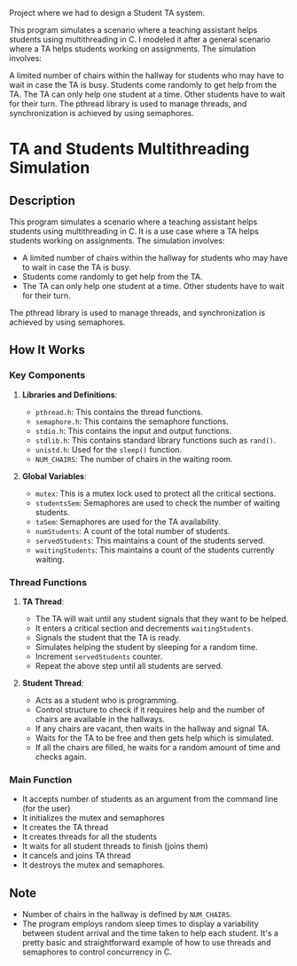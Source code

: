 Project where we had to design a Student TA system.

This program simulates a scenario where a teaching assistant helps students using multithreading in C. I modeled it after a general scenario where a TA helps students working on assignments. The simulation involves:

A limited number of chairs within the hallway for students who may have to wait in case the TA is busy.
Students come randomly to get help from the TA.
The TA can only help one student at a time. Other students have to wait for their turn.
The pthread library is used to manage threads, and synchronization is achieved by using semaphores.

# TA and Students Multithreading Simulation

## Description

This program simulates a scenario where a teaching assistant helps students using multithreading in C. It is a use case where a TA helps students working on assignments. The simulation involves:

- A limited number of chairs within the hallway for students who may have to wait in case the TA is busy.
- Students come randomly to get help from the TA.
- The TA can only help one student at a time. Other students have to wait for their turn.

The pthread library is used to manage threads, and synchronization is achieved by using semaphores.

## How It Works

### Key Components

1. **Libraries and Definitions**:
    - `pthread.h`: This contains the thread functions.
    - `semaphore.h`: This contains the semaphore functions.
    - `stdio.h`: This contains the input and output functions.
    - `stdlib.h`: This contains standard library functions such as `rand()`.
    - `unistd.h`: Used for the `sleep()` function.
    - `NUM_CHAIRS`: The number of chairs in the waiting room.

2. **Global Variables**:
    - `mutex`: This is a mutex lock used to protect all the critical sections.
    - `studentsSem`: Semaphores are used to check the number of waiting students.
    - `taSem`: Semaphores are used for the TA availability.
    - `numStudents`: A count of the total number of students.
    - `servedStudents`: This maintains a count of the students served.
    - `waitingStudents`: This maintains a count of the students currently waiting.

### Thread Functions

1. **TA Thread**:
    - The TA will wait until any student signals that they want to be helped.
    - It enters a critical section and decrements `waitingStudents`.
    - Signals the student that the TA is ready.
    - Simulates helping the student by sleeping for a random time.
    - Increment `servedStudents` counter.
    - Repeat the above step until all students are served.

2. **Student Thread**:
    - Acts as a student who is programming.
    - Control structure to check if it requires help and the number of chairs are available in the hallways.
    - If any chairs are vacant, then waits in the hallway and signal TA.
    - Waits for the TA to be free and then gets help which is simulated.
    - If all the chairs are filled, he waits for a random amount of time and checks again.

### Main Function

- It accepts number of students as an argument from the command line (for the user)
- It initializes the mutex and semaphores
- It creates the TA thread
- It creates threads for all the students
- It waits for all student threads to finish (joins them)
- It cancels and joins TA thread
- It destroys the mutex and semaphores.


## Note

- Number of chairs in the hallway is defined by `NUM_CHAIRS`.
- The program employs random sleep times to display a variability between student arrival and the time taken to help each student. It's a pretty basic and straightforward example of how to use threads and semaphores to control concurrency in C.


